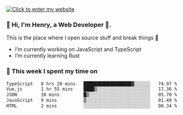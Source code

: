[![Click to enter my website](https://github.com/zh30/zh30/assets/7930156/bb82b0df-3fb8-4136-8522-734cd2b27f6a)](https://blog.zhanghe.dev) 

### 👋 Hi, I'm Henry, a Web Developer 🚀.

This is the place where I open source stuff and break things :rofl:

- I’m currently working on JavaScript and TypeScript
- I’m currently learning Rust

### 💪 This week I spent my time on

<!--START_SECTION:waka-->

```txt
TypeScript   8 hrs 20 mins   ██████████████████▓░░░░░░   74.97 %
Vue.js       1 hr 55 mins    ████▒░░░░░░░░░░░░░░░░░░░░   17.36 %
JSON         38 mins         █▒░░░░░░░░░░░░░░░░░░░░░░░   05.70 %
JavaScript   9 mins          ▒░░░░░░░░░░░░░░░░░░░░░░░░   01.49 %
HTML         2 mins          ░░░░░░░░░░░░░░░░░░░░░░░░░   00.34 %
```

<!--END_SECTION:waka-->
